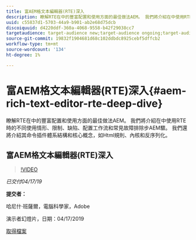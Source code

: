 ```yaml
---
title: 富AEM格文本編輯器(RTE)深入
description: 瞭解RTE在中的豐富配置和使用方面的最佳做法AEM。 我們將介紹在中使用RTE時的不同使用情形、限制、缺陷、配置工作流和常見故障排除步AEM驟。 我們還將介紹其命令插件體系結構和核心概念，如Html規則、內核和反序列化。
uuid: c55837d1-5703-44a9-b901-ab2e68d75dcb
discoiquuid: d4220ddf-360a-4068-9558-b42f29038cc7
targetaudience: target-audience new;target-audience ongoing;target-audience upgrader
source-git-commit: 19832f1904681d68c102ddbdc8925cebf5dffcb2
workflow-type: tm+mt
source-wordcount: '134'
ht-degree: 1%

---
```



# 富AEM格文本編輯器(RTE)深入{#aem-rich-text-editor-rte-deep-dive}

瞭解RTE在中的豐富配置和使用方面的最佳做法AEM。 我們將介紹在中使用RTE時的不同使用情形、限制、缺陷、配置工作流和常見故障排除步AEM驟。 我們還將介紹其命令插件體系結構和核心概念，如Html規則、內核和反序列化。

## 富AEM格文本編輯器(RTE)深入

>[!VIDEO](https://video.tv.adobe.com/v/27087/?quality=9)

*已交付04/17/19*

**提交者：**

哈尼什·班薩爾，電腦科學家，Adobe

演示者幻燈片，日期：04/17/2019

[取得檔案](assets/aem-gems-aem-rte-04172019.pdf)
